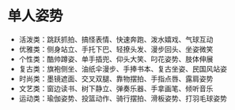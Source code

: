 # 单人姿势

- 活泼类：跳跃抓拍、搞怪表情、快速奔跑、泼水嬉戏、气球互动
- 优雅类：侧身站立、手托下巴、轻撩头发、漫步回头、坐姿微笑
- 个性类：酷帅蹲姿、单手插兜、仰头大笑、叼花姿势、肢体伸展
- 复古类：旗袍侧坐、油纸伞漫步、手捧书本、复古坐姿、民国风站姿
- 时尚类：墨镜遮面、交叉双腿、靠物摆拍、手指点唇、露肩姿势
- 文艺类：窗边读书、树下静立、弹奏乐器、手拿画笔、倾听音乐
- 运动类：瑜伽姿势、投篮动作、骑行摆拍、滑板姿势、打羽毛球姿势
